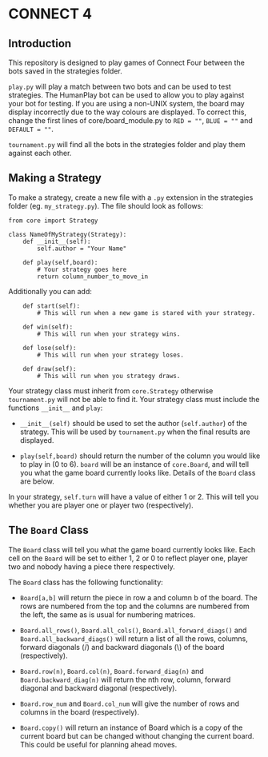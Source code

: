 CONNECT 4
=========

Introduction
------------
This repository is designed to play games of Connect Four between the bots
saved in the strategies folder.

``play.py`` will play a match between two bots and can be used to test
strategies. The HumanPlay bot can be used to allow you to play against your
bot for testing. If you are using a non-UNIX system, the board may display
incorrectly due to the way colours are displayed. To correct this, change the
first lines of core/board_module.py to ``RED = ""``, ``BLUE = ""`` and
``DEFAULT = ""``.

``tournament.py`` will find all the bots in the strategies folder and play
them against each other.

Making a Strategy
-----------------
To make a strategy, create a new file with a ``.py`` extension in the
strategies folder (eg. ``my_strategy.py``). The file should look as follows:

    from core import Strategy
    
    class NameOfMyStrategy(Strategy):
        def __init__(self):
            self.author = "Your Name"
    
        def play(self,board):
            # Your strategy goes here
            return column_number_to_move_in

Additionally you can add:

        def start(self):
            # This will run when a new game is stared with your strategy.

        def win(self):
            # This will run when your strategy wins.

        def lose(self):
            # This will run when your strategy loses.

        def draw(self):
            # This will run when you strategy draws.

Your strategy class must inherit from ``core.Strategy`` otherwise 
``tournament.py`` will not be able to find it. Your strategy class must 
include the functions ``__init__`` and ``play``:

*   ``__init__(self)`` should be used to set the author (``self.author``) of
    the strategy. This will be used by ``tournament.py`` when the final
    results are displayed.

*   ``play(self,board)`` should return the number of the column you would like
    to play in (0 to 6). ``board`` will be an instance of ``core.Board``, and
    will tell you what the game board currently looks like. Details of the
    ``Board`` class are below.

In your strategy, ``self.turn`` will have a value of either 1 or 2. This will
tell you whether you are player one or player two (respectively).

The ``Board`` Class
-------------------
The ``Board`` class will tell you what the game board currently looks like.
Each cell on the ``Board`` will be set to either 1, 2 or 0 to reflect player
one, player two and nobody having a piece there respectively.

The ``Board`` class has the following functionality:

*   ``Board[a,b]`` will return the piece in row a and column b of the board. The
    rows are numbered from the top and the columns are numbered from the left,
    the same as is usual for numbering matrices.

*   ``Board.all_rows()``, ``Board.all_cols()``, ``Board.all_forward_diags()`` and
    ``Board.all_backward_diags()`` will return a list of all the rows, columns,
    forward diagonals (/) and backward diagonals (\\) of the board
    (respectively).

*   ``Board.row(n)``, ``Board.col(n)``, ``Board.forward_diag(n)`` and
    ``Board.backward_diag(n)`` will return the nth row, column, forward diagonal
    and backward diagonal (respectively).

*   ``Board.row_num`` and ``Board.col_num`` will give the number of rows and
    columns in the board (respectively).

*   ``Board.copy()`` will return an instance of Board which is a copy of the
    current board but can be changed without changing the current board. This
    could be useful for planning ahead moves.
